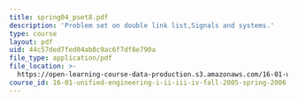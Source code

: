 ```yaml
---
title: spring04_pset8.pdf
description: 'Problem set on double link list,Signals and systems.'
type: course
layout: pdf
uid: 44c57ded7fed04ab0c9ac6f7df8e790a
file_type: application/pdf
file_location: >-
  https://open-learning-course-data-production.s3.amazonaws.com/16-01-unified-engineering-i-ii-iii-iv-fall-2005-spring-2006/44c57ded7fed04ab0c9ac6f7df8e790a_spring04_pset8.pdf
course_id: 16-01-unified-engineering-i-ii-iii-iv-fall-2005-spring-2006
---
```

